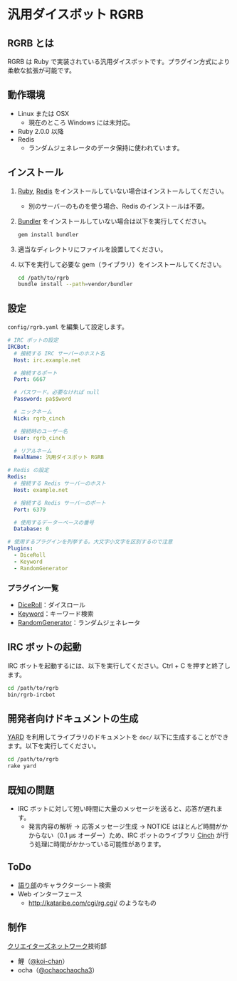 汎用ダイスボット RGRB
=====================

RGRB とは
---------

RGRB は Ruby で実装されている汎用ダイスボットです。プラグイン方式により柔軟な拡張が可能です。

動作環境
--------

* Linux または OSX
    * 現在のところ Windows には未対応。
* Ruby 2.0.0 以降
* Redis
    * ランダムジェネレータのデータ保持に使われています。

インストール
------------

1. [Ruby](http://www.ruby-lang.org/), [Redis](http://redis.io) をインストールしていない場合はインストールしてください。
    * 別のサーバーのものを使う場合、Redis のインストールは不要。
2. [Bundler](http://bundler.io/) をインストールしていない場合は以下を実行してください。

    ```bash
    gem install bundler
    ```
3. 適当なディレクトリにファイルを設置してください。
4. 以下を実行して必要な gem（ライブラリ）をインストールしてください。

    ```bash
    cd /path/to/rgrb
    bundle install --path=vendor/bundler
    ```

設定
----

`config/rgrb.yaml` を編集して設定します。

```yaml
# IRC ボットの設定
IRCBot:
  # 接続する IRC サーバーのホスト名
  Host: irc.example.net

  # 接続するポート
  Port: 6667

  # パスワード。必要なければ null
  Password: pa$$word

  # ニックネーム
  Nick: rgrb_cinch

  # 接続時のユーザー名
  User: rgrb_cinch

  # リアルネーム
  RealName: 汎用ダイスボット RGRB

# Redis の設定
Redis:
  # 接続する Redis サーバーのホスト
  Host: example.net

  # 接続する Redis サーバーのポート
  Port: 6379

  # 使用するデーターベースの番号
  Database: 0

# 使用するプラグインを列挙する。大文字小文字を区別するので注意
Plugins:
  - DiceRoll
  - Keyword
  - RandomGenerator
```

### プラグイン一覧

* [DiceRoll](plugins/dice_roll.md)：ダイスロール
* [Keyword](plugins/keyword.md)：キーワード検索
* [RandomGenerator](plugins/random_generator.md)：ランダムジェネレータ

IRC ボットの起動
----------------

IRC ボットを起動するには、以下を実行してください。Ctrl + C を押すと終了します。

```bash
cd /path/to/rgrb
bin/rgrb-ircbot
```

開発者向けドキュメントの生成
----------------------------

[YARD](http://yardoc.org/) を利用してライブラリのドキュメントを `doc/` 以下に生成することができます。以下を実行してください。

```bash
cd /path/to/rgrb
rake yard
```

既知の問題
----------

* IRC ボットに対して短い時間に大量のメッセージを送ると、応答が遅れます。
    * 発言内容の解析 → 応答メッセージ生成 → NOTICE はほとんど時間がかからない（0.1 μs オーダー）ため、IRC ボットのライブラリ [Cinch](https://github.com/cinchrb/cinch) が行う処理に時間がかかっている可能性があります。

ToDo
----

* [語り部](http://kataribe.jp/)のキャラクターシート検索
* Web インターフェース
    * http://kataribe.com/cgi/rg.cgi/ のようなもの

制作
----

[クリエイターズネットワーク](http://www.cre.ne.jp/)技術部

* 鯉（[@koi-chan](https://github.com/koi-chan)）
* ocha（[@ochaochaocha3](https://github.com/ochaochaocha3)）
